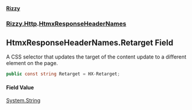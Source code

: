 #### [Rizzy](index.md 'index')
### [Rizzy.Http](Rizzy.Http.md 'Rizzy.Http').[HtmxResponseHeaderNames](Rizzy.Http.HtmxResponseHeaderNames.md 'Rizzy.Http.HtmxResponseHeaderNames')

## HtmxResponseHeaderNames.Retarget Field

A CSS selector that updates the target of the content update to a different element on the page.

```csharp
public const string Retarget = HX-Retarget;
```

#### Field Value
[System.String](https://docs.microsoft.com/en-us/dotnet/api/System.String 'System.String')